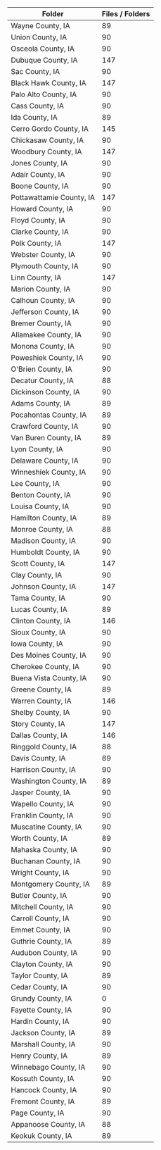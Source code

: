 | Folder                   |   Files / Folders |
|--------------------------|-------------------|
| Wayne County, IA         |                89 |
| Union County, IA         |                90 |
| Osceola County, IA       |                90 |
| Dubuque County, IA       |               147 |
| Sac County, IA           |                90 |
| Black Hawk County, IA    |               147 |
| Palo Alto County, IA     |                90 |
| Cass County, IA          |                90 |
| Ida County, IA           |                89 |
| Cerro Gordo County, IA   |               145 |
| Chickasaw County, IA     |                90 |
| Woodbury County, IA      |               147 |
| Jones County, IA         |                90 |
| Adair County, IA         |                90 |
| Boone County, IA         |                90 |
| Pottawattamie County, IA |               147 |
| Howard County, IA        |                90 |
| Floyd County, IA         |                90 |
| Clarke County, IA        |                90 |
| Polk County, IA          |               147 |
| Webster County, IA       |                90 |
| Plymouth County, IA      |                90 |
| Linn County, IA          |               147 |
| Marion County, IA        |                90 |
| Calhoun County, IA       |                90 |
| Jefferson County, IA     |                90 |
| Bremer County, IA        |                90 |
| Allamakee County, IA     |                90 |
| Monona County, IA        |                90 |
| Poweshiek County, IA     |                90 |
| O'Brien County, IA       |                90 |
| Decatur County, IA       |                88 |
| Dickinson County, IA     |                90 |
| Adams County, IA         |                89 |
| Pocahontas County, IA    |                89 |
| Crawford County, IA      |                90 |
| Van Buren County, IA     |                89 |
| Lyon County, IA          |                90 |
| Delaware County, IA      |                90 |
| Winneshiek County, IA    |                90 |
| Lee County, IA           |                90 |
| Benton County, IA        |                90 |
| Louisa County, IA        |                90 |
| Hamilton County, IA      |                89 |
| Monroe County, IA        |                88 |
| Madison County, IA       |                90 |
| Humboldt County, IA      |                90 |
| Scott County, IA         |               147 |
| Clay County, IA          |                90 |
| Johnson County, IA       |               147 |
| Tama County, IA          |                90 |
| Lucas County, IA         |                89 |
| Clinton County, IA       |               146 |
| Sioux County, IA         |                90 |
| Iowa County, IA          |                90 |
| Des Moines County, IA    |                90 |
| Cherokee County, IA      |                90 |
| Buena Vista County, IA   |                90 |
| Greene County, IA        |                89 |
| Warren County, IA        |               146 |
| Shelby County, IA        |                90 |
| Story County, IA         |               147 |
| Dallas County, IA        |               146 |
| Ringgold County, IA      |                88 |
| Davis County, IA         |                89 |
| Harrison County, IA      |                90 |
| Washington County, IA    |                89 |
| Jasper County, IA        |                90 |
| Wapello County, IA       |                90 |
| Franklin County, IA      |                90 |
| Muscatine County, IA     |                90 |
| Worth County, IA         |                89 |
| Mahaska County, IA       |                90 |
| Buchanan County, IA      |                90 |
| Wright County, IA        |                90 |
| Montgomery County, IA    |                89 |
| Butler County, IA        |                90 |
| Mitchell County, IA      |                90 |
| Carroll County, IA       |                90 |
| Emmet County, IA         |                90 |
| Guthrie County, IA       |                89 |
| Audubon County, IA       |                90 |
| Clayton County, IA       |                90 |
| Taylor County, IA        |                89 |
| Cedar County, IA         |                90 |
| Grundy County, IA        |                 0 |
| Fayette County, IA       |                90 |
| Hardin County, IA        |                90 |
| Jackson County, IA       |                89 |
| Marshall County, IA      |                90 |
| Henry County, IA         |                89 |
| Winnebago County, IA     |                90 |
| Kossuth County, IA       |                90 |
| Hancock County, IA       |                90 |
| Fremont County, IA       |                89 |
| Page County, IA          |                90 |
| Appanoose County, IA     |                88 |
| Keokuk County, IA        |                89 |